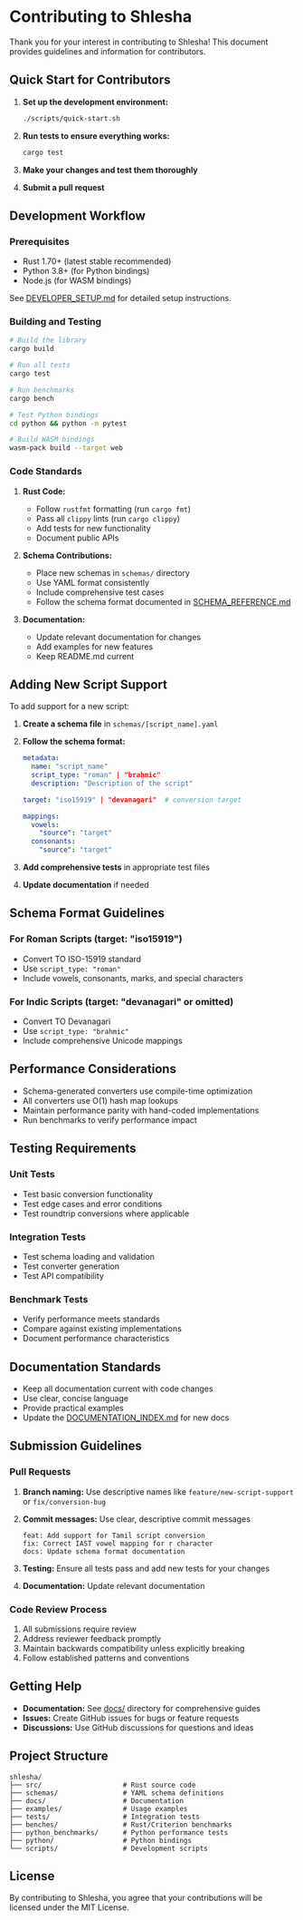 # Contributing to Shlesha

Thank you for your interest in contributing to Shlesha! This document provides guidelines and information for contributors.

## Quick Start for Contributors

1. **Set up the development environment:**
   ```bash
   ./scripts/quick-start.sh
   ```

2. **Run tests to ensure everything works:**
   ```bash
   cargo test
   ```

3. **Make your changes and test them thoroughly**

4. **Submit a pull request**

## Development Workflow

### Prerequisites

- Rust 1.70+ (latest stable recommended)
- Python 3.8+ (for Python bindings)
- Node.js (for WASM bindings)

See [DEVELOPER_SETUP.md](DEVELOPER_SETUP.md) for detailed setup instructions.

### Building and Testing

```bash
# Build the library
cargo build

# Run all tests
cargo test

# Run benchmarks
cargo bench

# Test Python bindings
cd python && python -m pytest

# Build WASM bindings
wasm-pack build --target web
```

### Code Standards

1. **Rust Code:**
   - Follow `rustfmt` formatting (run `cargo fmt`)
   - Pass all `clippy` lints (run `cargo clippy`)
   - Add tests for new functionality
   - Document public APIs

2. **Schema Contributions:**
   - Place new schemas in `schemas/` directory
   - Use YAML format consistently
   - Include comprehensive test cases
   - Follow the schema format documented in [SCHEMA_REFERENCE.md](../reference/SCHEMA_REFERENCE.md)

3. **Documentation:**
   - Update relevant documentation for changes
   - Add examples for new features
   - Keep README.md current

## Adding New Script Support

To add support for a new script:

1. **Create a schema file** in `schemas/[script_name].yaml`
2. **Follow the schema format:**
   ```yaml
   metadata:
     name: "script_name"
     script_type: "roman" | "brahmic"
     description: "Description of the script"
   
   target: "iso15919" | "devanagari"  # conversion target
   
   mappings:
     vowels:
       "source": "target"
     consonants:
       "source": "target"
   ```

3. **Add comprehensive tests** in appropriate test files
4. **Update documentation** if needed

## Schema Format Guidelines

### For Roman Scripts (target: "iso15919")
- Convert TO ISO-15919 standard
- Use `script_type: "roman"`
- Include vowels, consonants, marks, and special characters

### For Indic Scripts (target: "devanagari" or omitted)
- Convert TO Devanagari
- Use `script_type: "brahmic"`
- Include comprehensive Unicode mappings

## Performance Considerations

- Schema-generated converters use compile-time optimization
- All converters use O(1) hash map lookups
- Maintain performance parity with hand-coded implementations
- Run benchmarks to verify performance impact

## Testing Requirements

### Unit Tests
- Test basic conversion functionality
- Test edge cases and error conditions
- Test roundtrip conversions where applicable

### Integration Tests
- Test schema loading and validation
- Test converter generation
- Test API compatibility

### Benchmark Tests
- Verify performance meets standards
- Compare against existing implementations
- Document performance characteristics

## Documentation Standards

- Keep all documentation current with code changes
- Use clear, concise language
- Provide practical examples
- Update the [DOCUMENTATION_INDEX.md](../DOCUMENTATION_INDEX.md) for new docs

## Submission Guidelines

### Pull Requests

1. **Branch naming:** Use descriptive names like `feature/new-script-support` or `fix/conversion-bug`

2. **Commit messages:** Use clear, descriptive commit messages
   ```
   feat: Add support for Tamil script conversion
   fix: Correct IAST vowel mapping for ṛ character
   docs: Update schema format documentation
   ```

3. **Testing:** Ensure all tests pass and add new tests for your changes

4. **Documentation:** Update relevant documentation

### Code Review Process

1. All submissions require review
2. Address reviewer feedback promptly
3. Maintain backwards compatibility unless explicitly breaking
4. Follow established patterns and conventions

## Getting Help

- **Documentation:** See [docs/](../) directory for comprehensive guides
- **Issues:** Create GitHub issues for bugs or feature requests
- **Discussions:** Use GitHub discussions for questions and ideas

## Project Structure

```
shlesha/
├── src/                    # Rust source code
├── schemas/                # YAML schema definitions
├── docs/                   # Documentation
├── examples/               # Usage examples
├── tests/                  # Integration tests
├── benches/                # Rust/Criterion benchmarks
├── python_benchmarks/      # Python performance tests
├── python/                 # Python bindings
└── scripts/                # Development scripts
```

## License

By contributing to Shlesha, you agree that your contributions will be licensed under the MIT License.